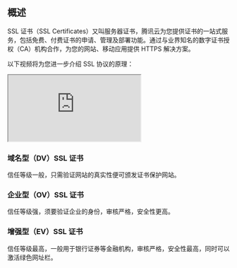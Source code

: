 ## 概述
SSL 证书（SSL Certificates）又叫服务器证书，腾讯云为您提供证书的一站式服务，包括免费、付费证书的申请、管理及部署功能。通过与业界知名的数字证书授权（CA）机构合作，为您的网站、移动应用提供 HTTPS 解决方案。

以下视频将为您进一步介绍 SSL 协议的原理：
<div class="doc-video-mod"><iframe src="https://cloud.tencent.com/edu/learning/quick-play/1413-19076?source=gw.doc.media&withPoster=1&notip=1"></iframe></div>

### 域名型（DV）SSL 证书
信任等级一般，只需验证网站的真实性便可颁发证书保护网站。

### 企业型（OV）SSL 证书
信任等级强，须要验证企业的身份，审核严格，安全性更高。

### 增强型（EV）SSL 证书
信任等级最高，一般用于银行证券等金融机构，审核严格，安全性最高，同时可以激活绿色网址栏。


